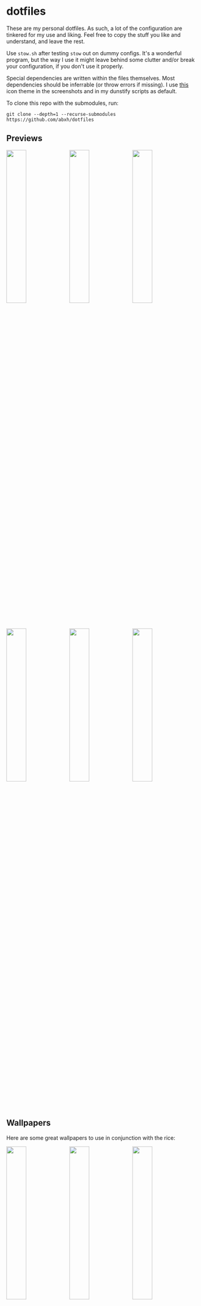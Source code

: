 # dotfiles
These are my personal dotfiles. As such, a lot of the configuration are tinkered for my use and liking. Feel free to copy the stuff you like and understand, and leave the rest.

Use `stow.sh` after testing `stow` out on dummy configs. It's a wonderful program, but the way I use it might leave behind some clutter and/or break your configuration, if you don't use it properly. 

Special dependencies are written within the files themselves. Most dependencies should be inferrable (or throw errors if missing). I use [this](https://github.com/abxh/gruvbox-material-gtk) icon theme in the screenshots and in my dunstify scripts as default.

To clone this repo with the submodules, run:
```
git clone --depth=1 --recurse-submodules https://github.com/abxh/dotfiles
```

## Previews
<p float="left">
  <img src="https://i.imgur.com/enwSxeG.png" width="32%" />
  <img src="https://i.imgur.com/FYL8lfP.png" width="32%" />
  <img src="https://i.imgur.com/S9LzSk0.png" width="32%" />
  <img src="https://i.imgur.com/KRjw9mZ.png" width="32%" />
  <img src="https://i.imgur.com/kxAqfqr.png" width="32%" />
  <img src="https://i.imgur.com/7soBfmn.png" width="32%" />
</p>

## Wallpapers

Here are some great wallpapers to use in conjunction with the rice:

<p float="left">
  <img src="https://w.wallhaven.cc/full/j5/wallhaven-j5p23m.jpg" width="32%" />
  <img src="https://i.imgur.com/t6p61Sn.jpeg" width="32%" />
  <img src="https://i.imgur.com/1ZFAAOG.png" width="32%" />
</p>
